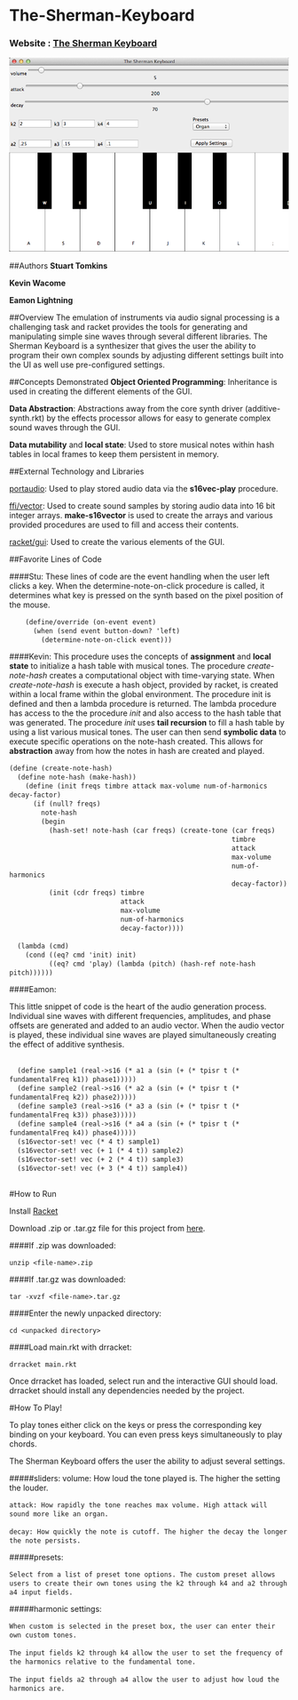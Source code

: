 # The-Sherman-Keyboard

### Website : [The Sherman Keyboard](http://opls15projects.github.io/The-Sherman-Keyboard/)

<img src=https://raw.githubusercontent.com/oplS15projects/The-Sherman-Keyboard/master/screenshot.png>

##Authors
**Stuart Tomkins**

**Kevin Wacome**

**Eamon Lightning**

##Overview
The emulation of instruments via audio signal processing is a challenging task and racket provides the tools for
generating and manipulating simple sine waves through several different libraries. The Sherman Keyboard is a synthesizer that gives the user the ability to program their own complex sounds by adjusting different settings built into the UI as well use pre-configured settings.

##Concepts Demonstrated
 **Object Oriented Programming**: Inheritance is used in creating the different elements of the GUI.
 
 **Data Abstraction**: Abstractions away from the core synth driver (additive-synth.rkt) by the effects processor allows for easy to generate complex sound waves through the GUI.
 
 **Data mutability** and **local state**: Used to store musical notes within hash tables in local frames to keep them persistent in memory.

##External Technology and Libraries

[portaudio](http://pkg-build.racket-lang.org/doc/portaudio/index.html): Used to play stored audio data via the **s16vec-play** procedure. 

[ffi/vector](http://docs.racket-lang.org/foreign/homogeneous-vectors.html): Used to create sound samples by storing audio data into 16 bit integer arrays. **make-s16vector** is used to create the arrays and various provided procedures are used to fill and access their contents.

[racket/gui](http://docs.racket-lang.org/gui/index.html?q=racket%20gui): Used to create the various elements of the GUI.

##Favorite Lines of Code

####Stu:
These lines of code are the event handling when the user left clicks a key. When the determine-note-on-click
procedure is called, it determines what key is pressed on the synth based on the pixel position of the mouse.
```
    (define/override (on-event event)
      (when (send event button-down? 'left)
        (determine-note-on-click event)))
```

####Kevin:
This procedure uses the concepts of **assignment** and **local state** to initialize a hash table with musical tones. The procedure *create-note-hash* creates a computational object with time-varying state. When *create-note-hash* is execute a hash object, provided by racket, is created within a local frame within the global environment. The procedure init is defined and then a lambda procedure is returned. The lambda procedure has access to the the procedure *init* and also access to the hash table that was generated. The procedure *init* uses **tail recursion** to fill a hash table by using a list various musical tones. The user can then send **symbolic data** to execute specific operations on the note-hash created. This allows for **abstraction** away from how the notes in hash are created and played.

```
(define (create-note-hash)
  (define note-hash (make-hash))
    (define (init freqs timbre attack max-volume num-of-harmonics decay-factor)
      (if (null? freqs)
        note-hash
        (begin
          (hash-set! note-hash (car freqs) (create-tone (car freqs)
                                                        timbre
                                                        attack
                                                        max-volume
                                                        num-of-harmonics
                                                        decay-factor))
          (init (cdr freqs) timbre
                            attack
                            max-volume
                            num-of-harmonics
                            decay-factor))))

  (lambda (cmd)
    (cond ((eq? cmd 'init) init)
          ((eq? cmd 'play) (lambda (pitch) (hash-ref note-hash pitch))))))
```

####Eamon:

This little snippet of code is the heart of the audio generation process. Individual sine waves with different frequencies, amplitudes, and phase offsets are generated and added to an audio vector. When the audio vector is played, these individual sine waves are played simultaneously creating the effect of additive synthesis. 

```

  (define sample1 (real->s16 (* a1 a (sin (+ (* tpisr t (* fundamentalFreq k1)) phase1)))))
  (define sample2 (real->s16 (* a2 a (sin (+ (* tpisr t (* fundamentalFreq k2)) phase2)))))
  (define sample3 (real->s16 (* a3 a (sin (+ (* tpisr t (* fundamentalFreq k3)) phase3)))))
  (define sample4 (real->s16 (* a4 a (sin (+ (* tpisr t (* fundamentalFreq k4)) phase4)))))
  (s16vector-set! vec (* 4 t) sample1)
  (s16vector-set! vec (+ 1 (* 4 t)) sample2)
  (s16vector-set! vec (+ 2 (* 4 t)) sample3)
  (s16vector-set! vec (+ 3 (* 4 t)) sample4))
     
```

#How to Run

Install [Racket](http://racket-lang.org/)

Download .zip or .tar.gz file for this project from [here](http://opls15projects.github.io/The-Sherman-Keyboard/).

####If .zip was downloaded:
```
unzip <file-name>.zip
```

####If .tar.gz was downloaded:
```
tar -xvzf <file-name>.tar.gz
```

####Enter the newly unpacked directory:
```
cd <unpacked directory>
```

####Load main.rkt with drracket:
```
drracket main.rkt 
```

Once drracket has loaded, select run and the interactive GUI should load. drracket should install any dependencies needed by the project.

#How To Play!

To play tones either click on the keys or press the corresponding key binding on your keyboard. You can even press keys simultaneously to play chords.

The Sherman Keyboard offers the user the ability to adjust several settings.

#####sliders:
    volume: How loud the tone played is. The higher the setting the louder.
  
    attack: How rapidly the tone reaches max volume. High attack will sound more like an organ.
     
    decay: How quickly the note is cutoff. The higher the decay the longer the note persists.

#####presets:
  
    Select from a list of preset tone options. The custom preset allows users to create their own tones using the k2 through k4 and a2 through a4 input fields. 
    
#####harmonic settings:
  
    When custom is selected in the preset box, the user can enter their own custom tones.
    
    The input fields k2 through k4 allow the user to set the frequency of the harmonics relative to the fundamental tone.
    
    The input fields a2 through a4 allow the user to adjust how loud the harmonics are.
    
